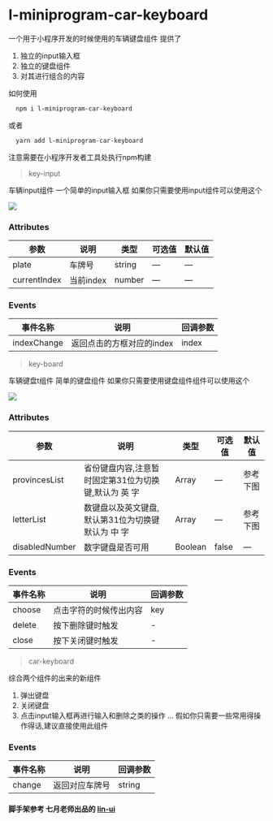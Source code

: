 # l-miniprogram-car-keyboard
一个用于小程序开发的时候使用的车辆键盘组件
提供了
1. 独立的input输入框
2. 独立的键盘组件
3. 对其进行组合的内容

如何使用

```bash
  npm i l-miniprogram-car-keyboard
```
或者
```bash
  yarn add l-miniprogram-car-keyboard
```
注意需要在小程序开发者工具处执行npm构建

> key-input

车辆input组件
一个简单的input输入框
如果你只需要使用input组件可以使用这个

<img src="http://aboyl.org/2020-01-01-150227.png">

### Attributes
| 参数      | 说明          | 类型      | 可选值                           | 默认值  |
|---------- |-------------- |---------- |--------------------------------  |-------- |
| plate | 车牌号| string | — | — |
| currentIndex | 当前index| number | — | — |

### Events
| 事件名称 | 说明 | 回调参数 |
|---------- |-------- |---------- |
| indexChange | 返回点击的方框对应的index | index |

> key-board

车辆键盘t组件
简单的键盘组件
如果你只需要使用键盘组件组件可以使用这个

<img src="http://aboyl.org/2020-01-01-151157.png">

### Attributes
| 参数      | 说明          | 类型      | 可选值                           | 默认值  |
|---------- |-------------- |---------- |--------------------------------  |-------- |
| provincesList | 省份键盘内容,注意暂时固定第31位为切换键,默认为 英 字 | Array | — | 参考下图 |
| letterList | 数键盘以及英文键盘,默认第31位为切换键 默认为 中 字| Array | — | 参考下图 |
| disabledNumber | 数字键盘是否可用| Boolean | false | — |

### Events
| 事件名称 | 说明 | 回调参数 |
|---------- |-------- |---------- |
| choose | 点击字符的时候传出内容 | key |
| delete | 按下删除键时触发 | - |
| close | 按下关闭键时触发 | - |


> car-keyboard

综合两个组件的出来的新组件
1. 弹出键盘
2. 关闭键盘
3. 点击input输入框再进行输入和删除之类的操作
...
假如你只需要一些常用得操作得话,建议直接使用此组件

### Events
| 事件名称 | 说明 | 回调参数 |
|---------- |-------- |---------- |
| change | 返回对应车牌号 | string |



#### 脚手架参考 七月老师出品的 [lin-ui](https://github.com/TaleLin/lin-ui)

